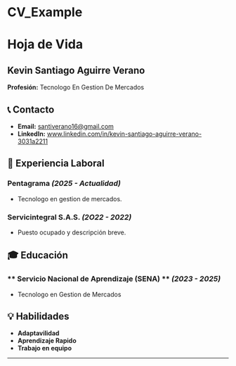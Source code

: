 # CV_Example
# Hoja de Vida

## Kevin Santiago Aguirre Verano 
**Profesión:** Tecnologo En Gestion De Mercados 



## 📞 Contacto

- **Email:** [santiverano16@gmail.com](mailto:santiverano16@gmail.com)
- **LinkedIn:** www.linkedin.com/in/kevin-santiago-aguirre-verano-3031a2211

## 🏢 Experiencia Laboral
### **Pentagrama** _(2025 - Actualidad)_
- Tecnologo en gestion de mercados.

### **Servicintegral S.A.S.** _(2O22 - 2022)_
- Puesto ocupado y descripción breve.

## 🎓 Educación
### ** Servicio Nacional de Aprendizaje (SENA) ** _(2023 - 2025)_
- Tecnologo en Gestion de Mercados

## 💡 Habilidades
- **Adaptavilidad**
- **Aprendizaje Rapido**
- **Trabajo en equipo**

---
